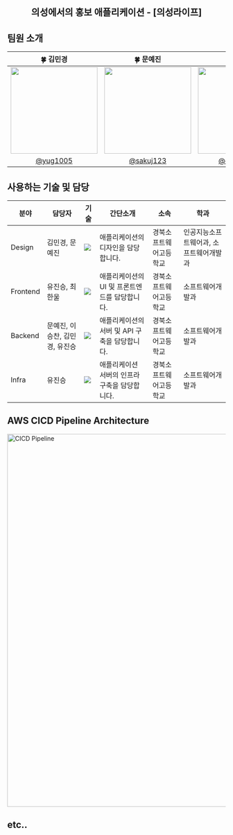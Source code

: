 <div align="center">
  <h2>의성에서의 홍보 애플리케이션 - [의성라이프]</h2>
</div>

## 팀원 소개
<table align=center>
    <thead>
        <tr>
            <th style="text-align:center;" >🍀 김민경</th>
            <th style="text-align:center;" >🍀 문예진</th>
            <th style="text-align:center;" >🍀 이승찬</th>
            <th style="text-align:center;" >🍀 최한울</th>
            <th style="text-align:center;" >🍀 유진승</th>
        </tr>
    </thead>
    <tbody>
      <tr>
        <td><img width="200" src="https://avatars.githubusercontent.com/u/133091872?v=4"/></td>
        <td><img width="200" src="https://avatars.githubusercontent.com/u/131837279?v=4"/></td>
        <td><img width="200" src="https://avatars.githubusercontent.com/u/139445873?v=4"/></td>
        <td><img width="200" src="https://avatars.githubusercontent.com/u/126975800?v=4"/></td>
        <td><img width="200" src="https://avatars.githubusercontent.com/u/127307160?v=4"/></td>
      </tr>
      <tr>
        <td style="text-align:center;" ><a href="https://github.com/yug1005">@yug1005</a></td>
        <td style="text-align:center;" ><a href="https://github.com/sakuj123">@sakuj123</a></td>
        <td style="text-align:center;" ><a href="https://github.com/dltmdcks57">@dltmdcks57</a></td>
        <td style="text-align:center;" ><a href="https://github.com/chaos-0809">@chaos-0809</a></td>
        <td style="text-align:center;" ><a href="https://github.com/wlstmd">@wlstmd</a></td>
      </tr>
    </tbody>
</table>


## 사용하는 기술 및 담당

| 분야 | 담당자 | 기술 | 간단소개 | 소속 | 학과 |
| ------------- | ---------------------- | -------------------------- | ----------------------- | ----------------------------  | -------------- | 
| Design  | 김민경, 문예진 | <img src="https://img.shields.io/badge/figma-F24E1E?style=flat-square&logo=figma&logoColor=white"/>| 애플리케이션의 디자인을 담당합니다. | 경북소프트웨어고등학교 | 인공지능소프트웨어과, 소프트웨어개발과 |
| Frontend | 유진승, 최한울 | <img src="https://img.shields.io/badge/React-61DAFB?style=flat-square&logo=React&logoColor=white"/>| 애플리케이션의 UI 및 프론트엔드를 담당합니다. | 경북소프트웨어고등학교 | 소프트웨어개발과 |
| Backend | 문예진, 이승찬, 김민경, 유진승 | <img src="https://img.shields.io/badge/NestJS-E0234E?style=flat-square&logo=NestJS&logoColor=white"/>| 애플리케이션의 서버 및 API 구축을 담당합니다. | 경북소프트웨어고등학교 | 소프트웨어개발과 |
| Infra | 유진승 | <img src="https://img.shields.io/badge/AWS-000000?style=flat-square&logo=AmazonAWS&logoColor=white"/>| 애플리케이션 서버의 인프라 구축을 담당합니다. | 경북소프트웨어고등학교 | 소프트웨어개발과 |

## AWS CICD Pipeline Architecture

<img width="861" alt="CICD Pipeline" src="https://github.com/gbsw-apd/.github/assets/127307160/5bf2a259-c011-4738-b967-d16b83291677">

## etc..
